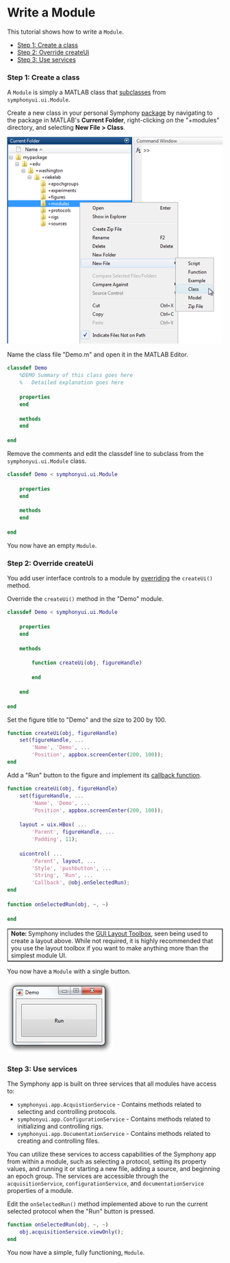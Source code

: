 # Write a Module

This tutorial shows how to write a `Module`.

- [Step 1: Create a class](#step-1-create-a-class)
- [Step 2: Override createUi](#step-2-override-createui)
- [Step 3: Use services](#step-3-use-services)

### Step 1: Create a class
A `Module` is simply a MATLAB class that [subclasses](http://www.mathworks.com/help/matlab/matlab_oop/creating-subclasses--syntax-and-techniques.html) from `symphonyui.ui.Module`.

Create a new class in your personal Symphony [package](Create-a-Package) by navigating to the package in MATLAB's **Current Folder**, right-clicking on the "+modules" directory, and selecting **New File > Class**.

![new class](images/write-a-module/new-class.png)

Name the class file "Demo.m" and open it in the MATLAB Editor.

```matlab
classdef Demo
    %DEMO Summary of this class goes here
    %   Detailed explanation goes here

    properties
    end

    methods
    end

end
```

Remove the comments and edit the classdef line to subclass from the `symphonyui.ui.Module` class.

```matlab
classdef Demo < symphonyui.ui.Module

    properties
    end

    methods
    end

end
```

You now have an empty `Module`.

### Step 2: Override createUi
You add user interface controls to a module by [overriding](http://www.mathworks.com/help/matlab/matlab_oop/modifying-superclass-methods-and-properties.html) the `createUi()` method.

Override the `createUi()` method in the "Demo" module.

```matlab
classdef Demo < symphonyui.ui.Module

    properties
    end

    methods

        function createUi(obj, figureHandle)

        end

    end

end
```

Set the figure title to "Demo" and the size to 200 by 100.

```matlab
function createUi(obj, figureHandle)
    set(figureHandle, ...
        'Name', 'Demo', ...
        'Position', appbox.screenCenter(200, 100));
end
```

Add a "Run" button to the figure and implement its [callback function](http://www.mathworks.com/help/matlab/creating_guis/write-callbacks-using-the-programmatic-workflow.html).

```matlab
function createUi(obj, figureHandle)
    set(figureHandle, ...
        'Name', 'Demo', ...
        'Position', appbox.screenCenter(200, 100));

    layout = uix.HBox( ...
        'Parent', figureHandle, ...
        'Padding', 11);

    uicontrol( ...
        'Parent', layout, ...
        'Style', 'pushbutton', ...
        'String', 'Run', ...
        'Callback', @obj.onSelectedRun);
end

function onSelectedRun(obj, ~, ~)

end
```

<table cellspacing="0" class="note" summary="Note" cellpadding="5" border="1"><tbody><tr width="90%"><td>
<b>Note:</b> Symphony includes the <a href="http://www.mathworks.com/matlabcentral/fileexchange/47982-gui-layout-toolbox">GUI Layout Toolbox</a>, seen being used to create a layout above. While not required, it is highly recommended that you use the layout toolbox if you want to make anything more than the simplest module UI.
</td></tr></tbody></table>

You now have a `Module` with a single button.

![module](images/write-a-module/module.png)

### Step 3: Use services
The Symphony app is built on three services that all modules have access to:

- `symphonyui.app.AcquistionService` - Contains methods related to selecting and controlling protocols.
- `symphonyui.app.ConfigurationService` - Contains methods related to initializing and controlling rigs.
- `symphonyui.app.DocumentationService` - Contains methods related to creating and controlling files.

You can utilize these services to access capabilities of the Symphony app from within a module, such as selecting a protocol, setting its property values, and running it or starting a new file, adding a source, and beginning an epoch group. The services are accessible through the `acquisitionService`, `configurationService`, and `documentationService` properties of a module.

Edit the `onSelectedRun()` method implemented above to run the current selected protocol when the "Run" button is pressed.

```matlab
function onSelectedRun(obj, ~, ~)
    obj.acquisitionService.viewOnly();
end
```

You now have a simple, fully functioning, `Module`.
